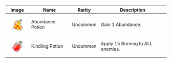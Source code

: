 | Image | Name | Rarity | Description |
| ----- | ---- | ------ | ----------- |
| ![](potions/AbundancePotion.png) | Abundance Potion | Uncommon | Gain 1 Abundance. |
| ![](potions/KindlingPotion.png) | Kindling Potion | Uncommon | Apply 15 Burning to ALL enemies. |

